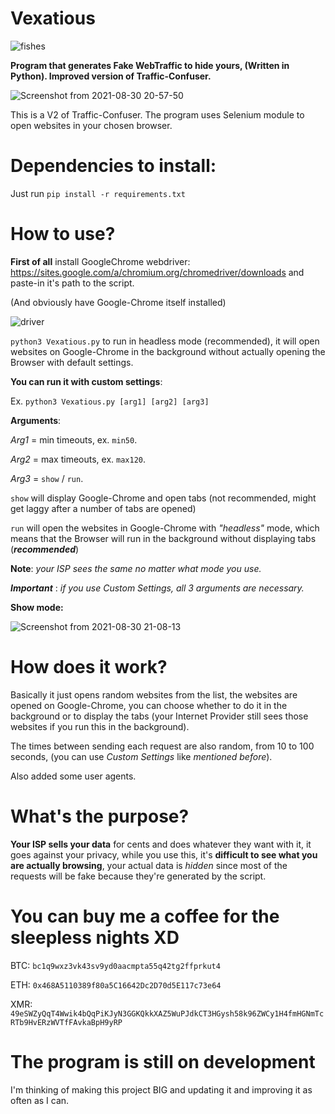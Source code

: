 # Vexatious

![fishes](https://user-images.githubusercontent.com/84932430/131382979-c86a0a35-6585-4a07-ab0e-41c9863982f4.jpg)

**Program that generates Fake WebTraffic to hide yours, (Written in Python). Improved version of Traffic-Confuser.**

![Screenshot from 2021-08-30 20-57-50](https://user-images.githubusercontent.com/84932430/131383448-87603607-e526-4e93-8a63-9287de7b4ad6.png)

This is a V2 of Traffic-Confuser. The program uses Selenium module to open websites in your chosen browser. 

# Dependencies to install:

Just run  `pip install -r requirements.txt`

# How to use?

**First of all** install GoogleChrome webdriver: https://sites.google.com/a/chromium.org/chromedriver/downloads and paste-in it's path to the script.

(And obviously have Google-Chrome itself installed)

![driver](https://user-images.githubusercontent.com/84932430/131385179-894426f7-8545-4d97-8290-3db2da688d63.png)

`python3 Vexatious.py` to run in headless mode (recommended), it will open websites on Google-Chrome in the background without actually opening the Browser with default settings.

**You can run it with custom settings**:

Ex. `python3 Vexatious.py [arg1] [arg2] [arg3]`

**Arguments**: 

*Arg1* = min timeouts, ex. `min50`. 

*Arg2* = max timeouts, ex. `max120`. 

*Arg3* = `show` / `run`.

`show` will display Google-Chrome and open tabs (not recommended, might get laggy after a number of tabs are opened) 

`run` will open the websites in Google-Chrome with *"headless"* mode, which means that the Browser will run in the background without displaying tabs (***recommended***) 

**Note**: *your ISP sees the same no matter what mode you use.*

***Important*** : *if you use Custom Settings, all 3 arguments are necessary.* 

**Show mode:**

![Screenshot from 2021-08-30 21-08-13](https://user-images.githubusercontent.com/84932430/131384667-db63a97c-8da8-46b0-bece-36bb5492495e.png)

# How does it work?

Basically it just opens random websites from the list, the websites are opened on Google-Chrome, you can choose whether to do it in the background or to display the tabs (your Internet Provider still sees those websites if you run this in the background).

The times between sending each request are also random, from 10 to 100 seconds, (you can use *Custom Settings* like *mentioned before*).

Also added some user agents.

# What's the purpose?

**Your ISP sells your data** for cents and does whatever they want with it, it goes against your privacy, while you use this, it's **difficult to see what you are actually browsing**, your actual data is *hidden* since most of the requests will be fake because they're generated by the script.

# You can buy me a coffee for the sleepless nights XD

BTC: `bc1q9wxz3vk43sv9yd0aacmpta55q42tg2ffprkut4`

ETH: `0x468A5110389f80a5C16642Dc2D70d5E117c73e64`

XMR: `49eSWZyQqT4Wwik4bQqPiKJyN3GGKQkkXAZ5WuPJdkCT3HGysh58k96ZWCy1H4fmHGNmTcRTb9HvERzWVTfFAvkaBpH9yRP`

# The program is still on development

I'm thinking of making this project BIG and updating it and improving it as often as I can.
